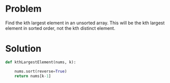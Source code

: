 # Problem
Find the kth largest element in an unsorted array. This will be the kth largest element in sorted order, not the kth distinct element.

# Solution
```python
def kthLargestElement(nums, k):

    nums.sort(reverse=True)
    return nums[k-1]
```
